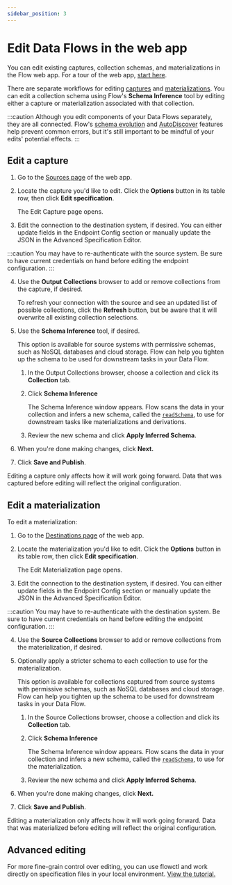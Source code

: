 ```yaml
---
sidebar_position: 3
---
```

# Edit Data Flows in the web app

You can edit existing captures, collection schemas, and materializations in the Flow web app.
For a tour of the web app, [start here](../concepts/web-app.md).

There are separate workflows for editing [captures](#edit-a-capture) and [materializations](#edit-a-materialization).
You can edit a collection schema using Flow's **Schema Inference** tool by editing either a capture or materialization associated
with that collection.

:::caution
Although you edit components of your Data Flows separately, they are all connected.
Flow's [schema evolution](../concepts/advanced/evolutions.md) and [AutoDiscover](../concepts/captures.md#automatically-update-captures) features help prevent common errors, but it's still important to be mindful of your edits' potential effects.
:::

## Edit a capture

1. Go to the [Sources page](https://dashboard.estuary.dev/captures) of the web app.

2. Locate the capture you'd like to edit. Click the **Options** button in its table row, then click **Edit specification**.

   The Edit Capture page opens.

3. Edit the connection to the destination system, if desired. You can either update fields in the Endpoint Config section or manually update the JSON in the Advanced Specification Editor.

:::caution
You may have to re-authenticate with the source system. Be sure to have current credentials on hand before editing the endpoint configuration.
:::

4. Use the **Output Collections** browser to add or remove collections from the capture, if desired.

   To refresh your connection with the source and see an updated list of possible collections, click the **Refresh** button,
   but be aware that it will overwrite all existing collection selections.

5. Use the **Schema Inference** tool, if desired.

   This option is available for source systems with permissive schemas, such as NoSQL databases and cloud storage.
   Flow can help you tighten up the schema to be used for downstream tasks in your Data Flow.

   1. In the Output Collections browser, choose a collection and click its **Collection** tab.

   2. Click **Schema Inference**

      The Schema Inference window appears. Flow scans the data in your collection and infers a new schema, called the [`readSchema`](../concepts/schemas.md#write-and-read-schemas), to use for
      downstream tasks like materializations and derivations.

   3. Review the new schema and click **Apply Inferred Schema**.

6. When you're done making changes, click **Next.**

8. Click **Save and Publish**.

Editing a capture only affects how it will work going forward.
Data that was captured before editing will reflect the original configuration.

## Edit a materialization

To edit a materialization:

1. Go to the [Destinations page](https://dashboard.estuary.dev/materializations) of the web app.

2. Locate the materialization you'd like to edit. Click the **Options** button in its table row, then click **Edit specification**.

   The Edit Materialization page opens.

3. Edit the connection to the destination system, if desired. You can either update fields in the Endpoint Config section or manually update the JSON in the Advanced Specification Editor.

:::caution
You may have to re-authenticate with the destination system. Be sure to have current credentials on hand before editing the endpoint configuration.
:::

4. Use the **Source Collections** browser to add or remove collections from the materialization, if desired.

6. Optionally apply a stricter schema to each collection to use for the materialization.

   This option is available for collections captured from source systems with permissive schemas, such as NoSQL databases and cloud storage.
   Flow can help you tighten up the schema to be used for downstream tasks in your Data Flow.

   1. In the Source Collections browser, choose a collection and click its **Collection** tab.

   2. Click **Schema Inference**

      The Schema Inference window appears. Flow scans the data in your collection and infers a new schema, called the [`readSchema`](../concepts/schemas.md#write-and-read-schemas), to use for the materialization.

   3. Review the new schema and click **Apply Inferred Schema**.

5. When you're done making changes, click **Next.**

6. Click **Save and Publish**.

Editing a materialization only affects how it will work going forward.
Data that was materialized before editing will reflect the original configuration.

## Advanced editing

For more fine-grain control over editing, you can use flowctl and work directly on specification files in your local environment.
[View the tutorial.](./flowctl/edit-specification-locally.md)